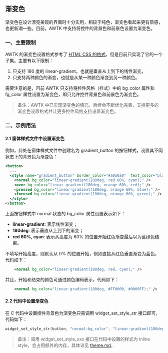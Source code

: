 ## 渐变色

渐变色在设计漂亮美观的界面时十分实用，相较于纯色，渐变色看起来更有质感，也更新潮一些。目前，AWTK 中支持将控件的背景色和前景色设置为渐变色。

### 一、主要限制

AWTK 的渐变色设置格式参考了 [HTML CSS 的格式](https://developer.mozilla.org/en-US/docs/Web/CSS/gradient/linear-gradient())，但是目前只实现了它的一个子集。主要有以下限制：

1. 只支持 180 度的 linear-gradient，也就是垂直从上到下的线性渐变。
2. 只支持两种颜色的渐变，也就是从某一种颜色渐变到另一种颜色。

需要注意的是，目前 AWTK 只支持将控件风格（样式）中的 bg\_color 属性和 fg\_color 属性设置为渐变色，即只允许控件背景色和前景色为渐变色。

> 备注：AWTK 中已实现渐变色的填充，后续会不断优化完善，支持更多的渐变色设置格式并让更多控件风格支持设置渐变色。

### 二、示例用法

#### 2.1 窗体样式文件中设置渐变色

例如，此处在窗体样式文件中创建名为 gradient_button 的按钮样式，设置其不同状态下的背景色为渐变色：

```xml
<button>
  ...
  <style name="gradient_button" border_color="#a0a0a0"  text_color="black" >
    <normal bg_color="linear-gradient(180deg, red 60%, cyan);" />
    <over bg_color="linear-gradient(180deg, orange 60%, red);" />
    <pressed bg_color="linear-gradient(180deg, orange 60%, blue);" />
    <focused bg_color="linear-gradient(180deg, orange 60%, green);" />
  </style>
</button>
```

上面按钮样式中 normal 状态的 bg_color 属性设置表示如下：

* **linear-gradient**: 表示线性渐变；
* **180deg**: 表示垂直从上到下的渐变；
* **red 60%, cyan**: 表示从高度为 60% 的位置开始红色渐变最后以为蓝绿色结束。

不填写开始高度，则默认从 0% 的位置开始，例如直接从红色垂直渐变为蓝色，代码如下：

```xml
    <normal bg_color="linear-gradient(180deg, red, cyan);" />
```

并且，开始和结束的颜色可通过颜色编码表示，代码如下：

```xml
    <normal bg_color="linear-gradient(180deg, #FF0000, #0000FF);" />
```

#### 2.2 代码中设置渐变色

在 C 代码中设置控件背景色为渐变色只需调用 widget\_set\_style\_str 接口即可，代码如下：

```c
widget_set_style_str(button, "normal:bg_color", "linear-gradient(180deg, red, blue);");
```

> 备注：调用 widget\_set\_style\_xxx 接口在代码中设置的样式为 inline style，会占用额外的内存，具体详见 [theme.md](theme.md)。
